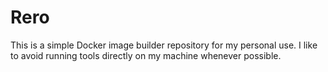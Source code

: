 # Rero
This is a simple Docker image builder repository for my personal use. I like to avoid running tools directly on my machine whenever possible.